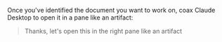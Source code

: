 Once you've identified the document you want to work on, coax Claude Desktop to open it in a pane like an artifact:

> Thanks, let's open this in the right pane like an artifact
